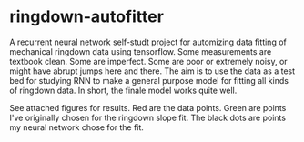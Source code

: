 # ringdown-autofitter
A recurrent neural network self-studt project for automizing data fitting of mechanical ringdown data using tensorflow. Some measurements are textbook clean. Some are imperfect. Some are poor or extremely noisy, or might have abrupt jumps here and there. The aim is to use the data as a test bed for studying RNN to make a general purpose model for fitting all kinds of ringdown data. In short, the finale model works quite well.

See attached figures for results. Red are the data points. Green are points I've originally chosen for the ringdown slope fit. The black dots are points my neural network chose for the fit.
